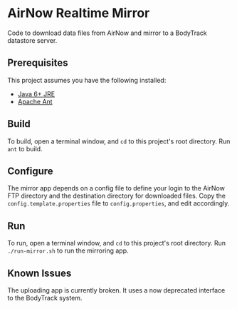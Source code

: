 # AirNow Realtime Mirror

Code to download data files from AirNow and mirror to a BodyTrack datastore server.

## Prerequisites

This project assumes you have the following installed:

  * [Java 6+ JRE](http://www.oracle.com/technetwork/java/javase/downloads/index.html)
  * [Apache Ant](http://ant.apache.org)
    
## Build

To build, open a terminal window, and `cd` to this project's root directory.  Run `ant` to build.

## Configure

The mirror app depends on a config file to define your login to the AirNow FTP directory and the destination directory for downloaded files.  Copy the `config.template.properties` file to `config.properties`, and edit accordingly.

## Run

To run, open a terminal window, and `cd` to this project's root directory.  Run `./run-mirror.sh` to run the mirroring app.

## Known Issues

The uploading app is currently broken.  It uses a now deprecated interface to the BodyTrack system.